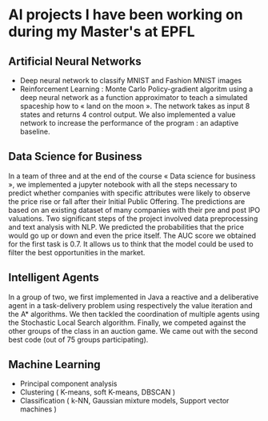 # AI projects I have been working on during my Master's at EPFL

## Artificial Neural Networks

- Deep neural network to classify MNIST and Fashion MNIST images
- Reinforcement Learning : Monte Carlo Policy-gradient algoritm using a deep neural network as a function approximator to teach a simulated spaceship how to « land on the moon ». The network takes as input 8 states and returns 4 control output. We also implemented a value network to increase the performance of the program : an adaptive baseline. 

## Data Science for Business

In a team of three and at the end of the course « Data science for business », we implemented a
jupyter notebook with all the steps necessary to predict whether companies with specific attributes were likely to observe the price rise or fall after their Initial Public Offering. The predictions are based on an existing dataset of many companies with their pre and post IPO valuations. Two significant steps of the project involved data preprocessing and text analysis with NLP. We predicted the probabilities that the price would go up or down and even the price itself. The AUC score we obtained for the first task is 0.7. It allows us to think that the model could be used to filter the best opportunities in the market.

## Intelligent Agents

In a group of two, we first implemented in Java a reactive and a deliberative agent in a task-delivery problem using respectively the value iteration and the A* algorithms. We then tackled the coordination of multiple agents using the Stochastic Local Search algorithm. Finally, we competed against the other groups of the class in an auction game. We came out with the second best code (out of 75 groups participating).

## Machine Learning

- Principal component analysis
- Clustering ( K-means, soft K-means, DBSCAN ) 
- Classification ( k-NN, Gaussian mixture models, Support vector machines ) 


